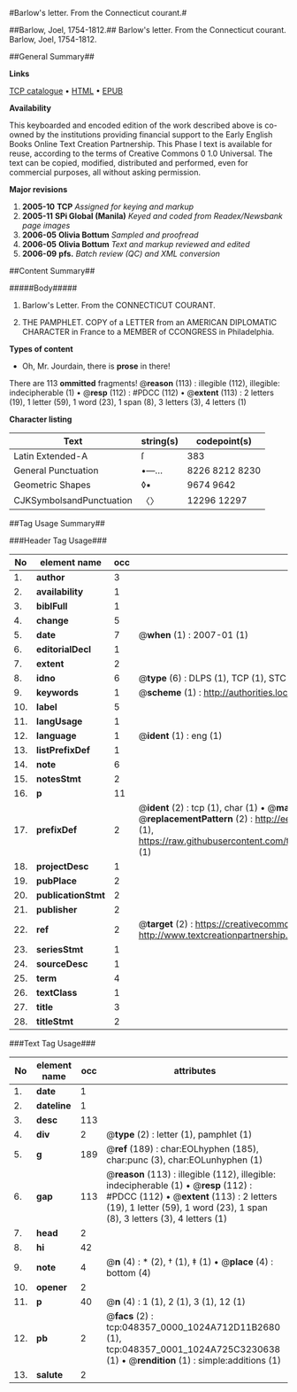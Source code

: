 #Barlow's letter. From the Connecticut courant.#

##Barlow, Joel, 1754-1812.##
Barlow's letter. From the Connecticut courant.
Barlow, Joel, 1754-1812.

##General Summary##

**Links**

[TCP catalogue](http://www.ota.ox.ac.uk/tcp/)  • 
[HTML](http://tei.it.ox.ac.uk/tcp/Texts-HTML/free/N36/N36931.html)  • 
[EPUB](http://tei.it.ox.ac.uk/tcp/Texts-EPUB/free/N36/N36931.epub)

**Availability**

This keyboarded and encoded edition of the
	       work described above is co-owned by the institutions
	       providing financial support to the Early English Books
	       Online Text Creation Partnership. This Phase I text is
	       available for reuse, according to the terms of Creative
	       Commons 0 1.0 Universal. The text can be copied,
	       modified, distributed and performed, even for
	       commercial purposes, all without asking permission.

**Major revisions**

1. __2005-10__ __TCP__ *Assigned for keying and markup*
1. __2005-11__ __SPi Global (Manila)__ *Keyed and coded from Readex/Newsbank page images*
1. __2006-05__ __Olivia Bottum__ *Sampled and proofread*
1. __2006-05__ __Olivia Bottum__ *Text and markup reviewed and edited*
1. __2006-09__ __pfs.__ *Batch review (QC) and XML conversion*

##Content Summary##

#####Body#####

1. Barlow's Letter. From the CONNECTICUT COURANT.

1. THE PAMPHLET. COPY of a LETTER from an AMERICAN DIPLOMATIC CHARACTER in France to a MEMBER of CCONGRESS in Philadelphia.

**Types of content**

  * Oh, Mr. Jourdain, there is **prose** in there!

There are 113 **ommitted** fragments! 
 @__reason__ (113) : illegible (112), illegible: indecipherable (1)  •  @__resp__ (112) : #PDCC (112)  •  @__extent__ (113) : 2 letters (19), 1 letter (59), 1 word (23), 1 span (8), 3 letters (3), 4 letters (1)

**Character listing**


|Text|string(s)|codepoint(s)|
|---|---|---|
|Latin Extended-A|ſ|383|
|General Punctuation|•—…|8226 8212 8230|
|Geometric Shapes|◊▪|9674 9642|
|CJKSymbolsandPunctuation|〈〉|12296 12297|

##Tag Usage Summary##

###Header Tag Usage###

|No|element name|occ|attributes|
|---|---|---|---|
|1.|__author__|3||
|2.|__availability__|1||
|3.|__biblFull__|1||
|4.|__change__|5||
|5.|__date__|7| @__when__ (1) : 2007-01 (1)|
|6.|__editorialDecl__|1||
|7.|__extent__|2||
|8.|__idno__|6| @__type__ (6) : DLPS (1), TCP (1), STC (1), NOTIS (1), IMAGE-SET (1), EVANS-CITATION (1)|
|9.|__keywords__|1| @__scheme__ (1) : http://authorities.loc.gov/ (1)|
|10.|__label__|5||
|11.|__langUsage__|1||
|12.|__language__|1| @__ident__ (1) : eng (1)|
|13.|__listPrefixDef__|1||
|14.|__note__|6||
|15.|__notesStmt__|2||
|16.|__p__|11||
|17.|__prefixDef__|2| @__ident__ (2) : tcp (1), char (1)  •  @__matchPattern__ (2) : ([0-9\-]+):([0-9IVX]+) (1), (.+) (1)  •  @__replacementPattern__ (2) : http://eebo.chadwyck.com/downloadtiff?vid=$1&page=$2 (1), https://raw.githubusercontent.com/textcreationpartnership/Texts/master/tcpchars.xml#$1 (1)|
|18.|__projectDesc__|1||
|19.|__pubPlace__|2||
|20.|__publicationStmt__|2||
|21.|__publisher__|2||
|22.|__ref__|2| @__target__ (2) : https://creativecommons.org/publicdomain/zero/1.0/ (1), http://www.textcreationpartnership.org/docs/. (1)|
|23.|__seriesStmt__|1||
|24.|__sourceDesc__|1||
|25.|__term__|4||
|26.|__textClass__|1||
|27.|__title__|3||
|28.|__titleStmt__|2||


###Text Tag Usage###

|No|element name|occ|attributes|
|---|---|---|---|
|1.|__date__|1||
|2.|__dateline__|1||
|3.|__desc__|113||
|4.|__div__|2| @__type__ (2) : letter (1), pamphlet (1)|
|5.|__g__|189| @__ref__ (189) : char:EOLhyphen (185), char:punc (3), char:EOLunhyphen (1)|
|6.|__gap__|113| @__reason__ (113) : illegible (112), illegible: indecipherable (1)  •  @__resp__ (112) : #PDCC (112)  •  @__extent__ (113) : 2 letters (19), 1 letter (59), 1 word (23), 1 span (8), 3 letters (3), 4 letters (1)|
|7.|__head__|2||
|8.|__hi__|42||
|9.|__note__|4| @__n__ (4) : * (2), † (1), ‡ (1)  •  @__place__ (4) : bottom (4)|
|10.|__opener__|2||
|11.|__p__|40| @__n__ (4) : 1 (1), 2 (1), 3 (1), 12 (1)|
|12.|__pb__|2| @__facs__ (2) : tcp:048357_0000_1024A712D11B2680 (1), tcp:048357_0001_1024A725C3230638 (1)  •  @__rendition__ (1) : simple:additions (1)|
|13.|__salute__|2||
